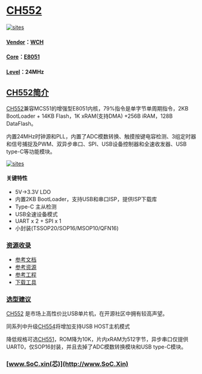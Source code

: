 ﻿# [CH552](https://github.com/SoCXin/CH552)

[![sites](http://182.61.61.133/link/resources/SoC.png)](http://www.SoC.Xin)

#### [Vendor](https://github.com/SoCXin/Vendor)：[WCH](http://www.wch.cn/)
#### [Core](https://github.com/SoCXin/8051)：[E8051](https://github.com/SoCXin/8051)
#### [Level](https://github.com/SoCXin/Level)：24MHz

## [CH552简介](https://github.com/SoCXin/CH552/wiki)

[CH552](https://github.com/SoCXin/CH552)兼容MCS51的增强型E8051内核，79%指令是单字节单周期指令，2KB BootLoader + 14KB Flash，1K xRAM(支持DMA) +256B iRAM，128B DataFlash。

内置24MHz时钟源和PLL，内置了ADC模数转换、触摸按键电容检测、3组定时器和信号捕捉及PWM、双异步串口、SPI、USB设备控制器和全速收发器、USB type-C等功能模块。

[![sites](docs/CH552.png)](http://www.wch.cn/products/CH552.html)
#### 关键特性

* 5V->3.3V LDO
* 内置2KB BootLoader，支持USB和串口ISP，提供ISP下载库
* Type-C 主从检测
* USB全速设备模式
* UART x 2 + SPI x 1
* 小封装(TSSOP20/SOP16/MSOP10/QFN16)

### [资源收录](https://github.com/SoCXin/CH552)

* [参考文档](docs/)
* [参考资源](src/)
* [参考工程](project/)
* [下载工具](http://www.wch.cn/downloads/WCHISPTool_Setup_exe.html)

### [选型建议](https://github.com/SoCXin)

[CH552](https://github.com/SoCXin/CH552) 是市场上高性价比USB单片机，在开源社区中拥有较高声望。

同系列中升级[CH554](http://www.wch.cn/products/CH554.html)将增加支持USB HOST主机模式

降低规格可选[CH551](http://www.wch.cn/products/CH551.html)，ROM降为10K，片内xRAM为512字节，异步串口仅提供UART0，仅SOP16封装，并且去掉了ADC模数转换模块和USB type-C模块。

###  [www.SoC.xin(芯)](http://www.SoC.Xin)

